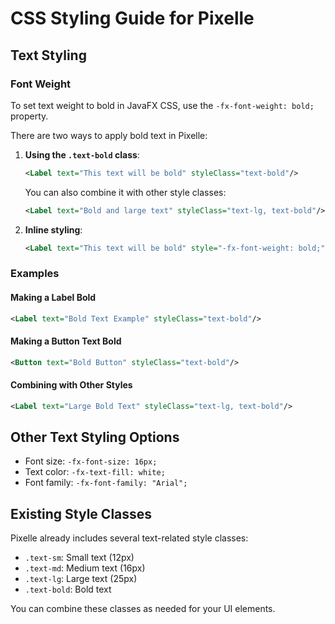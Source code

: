 # CSS Styling Guide for Pixelle

## Text Styling

### Font Weight

To set text weight to bold in JavaFX CSS, use the `-fx-font-weight: bold;` property. 

There are two ways to apply bold text in Pixelle:

1. **Using the `.text-bold` class**:
   ```xml
   <Label text="This text will be bold" styleClass="text-bold"/>
   ```
   
   You can also combine it with other style classes:
   ```xml
   <Label text="Bold and large text" styleClass="text-lg, text-bold"/>
   ```

2. **Inline styling**:
   ```xml
   <Label text="This text will be bold" style="-fx-font-weight: bold;"/>
   ```

### Examples

#### Making a Label Bold
```xml
<Label text="Bold Text Example" styleClass="text-bold"/>
```

#### Making a Button Text Bold
```xml
<Button text="Bold Button" styleClass="text-bold"/>
```

#### Combining with Other Styles
```xml
<Label text="Large Bold Text" styleClass="text-lg, text-bold"/>
```

## Other Text Styling Options

- Font size: `-fx-font-size: 16px;`
- Text color: `-fx-text-fill: white;`
- Font family: `-fx-font-family: "Arial";`

## Existing Style Classes

Pixelle already includes several text-related style classes:

- `.text-sm`: Small text (12px)
- `.text-md`: Medium text (16px)
- `.text-lg`: Large text (25px)
- `.text-bold`: Bold text

You can combine these classes as needed for your UI elements.